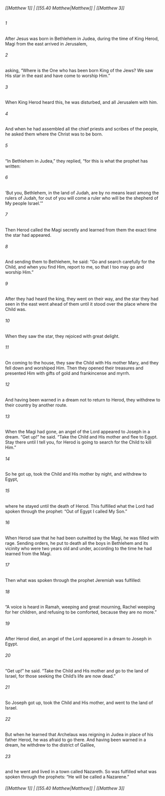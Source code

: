 
###### [[Matthew 1]] | [[55.40 Matthew|Matthew]] | [[Matthew 3]]

###### 1
After Jesus was born in Bethlehem in Judea, during the time of King Herod, Magi from the east arrived in Jerusalem,
###### 2
asking, “Where is the One who has been born King of the Jews? We saw His star in the east and have come to worship Him.”
###### 3
When King Herod heard this, he was disturbed, and all Jerusalem with him.
###### 4
And when he had assembled all the chief priests and scribes of the people, he asked them where the Christ was to be born.
###### 5
“In Bethlehem in Judea,” they replied, “for this is what the prophet has written:
###### 6
‘But you, Bethlehem, in the land of Judah, are by no means least among the rulers of Judah, for out of you will come a ruler who will be the shepherd of My people Israel.’”
###### 7
Then Herod called the Magi secretly and learned from them the exact time the star had appeared.
###### 8
And sending them to Bethlehem, he said: “Go and search carefully for the Child, and when you find Him, report to me, so that I too may go and worship Him.”
###### 9
After they had heard the king, they went on their way, and the star they had seen in the east went ahead of them until it stood over the place where the Child was.
###### 10
When they saw the star, they rejoiced with great delight.
###### 11
On coming to the house, they saw the Child with His mother Mary, and they fell down and worshiped Him. Then they opened their treasures and presented Him with gifts of gold and frankincense and myrrh.
###### 12
And having been warned in a dream not to return to Herod, they withdrew to their country by another route.
###### 13
When the Magi had gone, an angel of the Lord appeared to Joseph in a dream. “Get up!” he said. “Take the Child and His mother and flee to Egypt. Stay there until I tell you, for Herod is going to search for the Child to kill Him.”
###### 14
So he got up, took the Child and His mother by night, and withdrew to Egypt,
###### 15
where he stayed until the death of Herod. This fulfilled what the Lord had spoken through the prophet: “Out of Egypt I called My Son.”
###### 16
When Herod saw that he had been outwitted by the Magi, he was filled with rage. Sending orders, he put to death all the boys in Bethlehem and its vicinity who were two years old and under, according to the time he had learned from the Magi.
###### 17
Then what was spoken through the prophet Jeremiah was fulfilled:
###### 18
“A voice is heard in Ramah, weeping and great mourning, Rachel weeping for her children, and refusing to be comforted, because they are no more.”
###### 19
After Herod died, an angel of the Lord appeared in a dream to Joseph in Egypt.
###### 20
“Get up!” he said. “Take the Child and His mother and go to the land of Israel, for those seeking the Child’s life are now dead.”
###### 21
So Joseph got up, took the Child and His mother, and went to the land of Israel.
###### 22
But when he learned that Archelaus was reigning in Judea in place of his father Herod, he was afraid to go there. And having been warned in a dream, he withdrew to the district of Galilee,
###### 23
and he went and lived in a town called Nazareth. So was fulfilled what was spoken through the prophets: “He will be called a Nazarene.”

###### [[Matthew 1]] | [[55.40 Matthew|Matthew]] | [[Matthew 3]]
